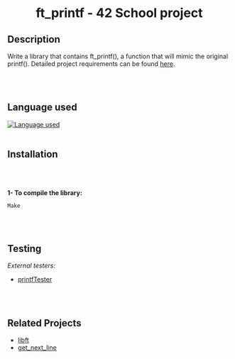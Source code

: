 # <center>ft_printf - 42 School project</center>
## Description
Write a library that contains ft_printf(), a function that will mimic the original printf(). Detailed project requirements can be found [here](ft_printf.pdf).

<br><br>
## Language used
[![Language used](https://skills.thijs.gg/icons?i=c)](https://skills.thijs.gg)
<br><br>
## Installation

<br><br>

**1- To compile the library:**

    Make

<br><br>

## Testing

*External testers:*

+ [printfTester](https://github.com/Tripouille/printfTester)

<br><br>

## Related Projects

+ [libft](https://github.com/lanximaomao/libft)
+ [get_next_line](https://github.com/lanximaomao/get_next_line)
